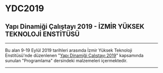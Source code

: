 # YDC2019
## Yapı Dinamiği Çalıştayı 2019 - İZMİR YÜKSEK TEKNOLOJİ ENSTİTÜSÜ
---
Bu alan 9-19 Eylül 2019 tarihleri arasında İzmir Yüksek Teknoloji Enstitüsü'nde düzenlenen "[Yapı Dinamiği Çalıştayı 2019](https://ydc.iyte.edu.tr/)" kapsamında sunulan "Programlama" dersindeki malzemeleri içermektedir.

---
